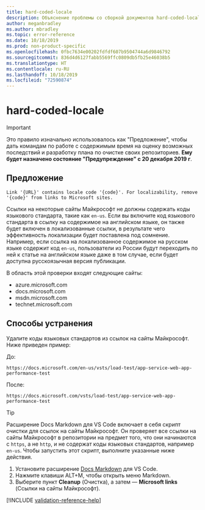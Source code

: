 ```yaml
---
title: hard-coded-locale
description: Объяснение проблемы со сборкой документов hard-coded-locale и способа ее устранения
author: meganbradley
ms.author: mbradley
ms.topic: error-reference
ms.date: 10/18/2019
ms.prod: non-product-specific
ms.openlocfilehash: 0fbc7634e00202fdfdf607b9504744a6d9846792
ms.sourcegitcommit: 836d4d6127fabb5569ffc0809db5fb25e46038b5
ms.translationtype: HT
ms.contentlocale: ru-RU
ms.lasthandoff: 10/18/2019
ms.locfileid: "72590874"
---
```

# <a name="hard-coded-locale"></a>hard-coded-locale

> [!IMPORTANT]
> Это правило изначально использовалось как "Предложение", чтобы дать командам по работе с содержимым время на оценку возможных последствий и разработку плана по очистке своих репозиториев. **Ему будет назначено состояние "Предупреждение" с 20 декабря 2019 г**.

## <a name="suggestion"></a>Предложение

`Link '{URL}' contains locale code '{code}'. For localizability, remove '{code}' from links to Microsoft sites.`

Ссылки на некоторые сайты Майкрософт не должны содержать коды языкового стандарта, такие как `en-us`. Если вы включите код языкового стандарта в ссылку на содержимое на английском языке, он также будет включен в локализованные ссылки, в результате чего эффективность локализации будет поставлена под сомнение. Например, если ссылка на локализованное содержимое на русском языке содержит код `en-us`, пользователи из России будут переходить по ней к статье на английском языке даже в том случае, если будет доступна русскоязычная версия публикации.

В область этой проверки входят следующие сайты:

- azure.microsoft.com
- docs.microsoft.com
- msdn.microsoft.com
- technet.microsoft.com

## <a name="resolution"></a>Способы устранения

Удалите коды языковых стандартов из ссылок на сайты Майкрософт. Ниже приведен пример:

До:

`https://docs.microsoft.com/en-us/vsts/load-test/app-service-web-app-performance-test`

После:

`https://docs.microsoft.com/vsts/load-test/app-service-web-app-performance-test`

> [!TIP]
> Расширение Docs Markdown для VS Code включает в себя скрипт очистки для ссылок на сайты Майкрософт. Он проверяет все ссылки на сайты Майкрософт в репозитории на предмет того, что они начинаются с `https`, а не `http`, и не содержат коды языковых стандартов, например `en-us`. Чтобы запустить этот скрипт, выполните указанные ниже действия.
>
> 1. Установите расширение [Docs Markdown](https://marketplace.visualstudio.com/items?itemName=docsmsft.docs-markdown) для VS Code.
> 1. Нажмите клавиши ALT+M, чтобы открыть меню Markdown.
> 1. Выберите пункт **Cleanup** (Очистка), а затем — **Microsoft links** (Ссылки на сайты Майкрософт).

<!--make sure to add this file to your includes folder and verify the path-->
[!INCLUDE [validation-reference-help](includes/validation-reference-help.md)]
